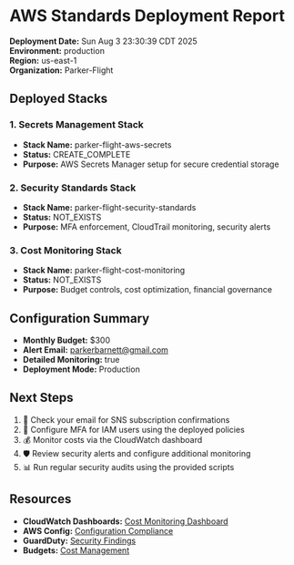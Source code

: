 # AWS Standards Deployment Report

**Deployment Date:** Sun Aug  3 23:30:39 CDT 2025  
**Environment:** production  
**Region:** us-east-1  
**Organization:** Parker-Flight  

## Deployed Stacks

### 1. Secrets Management Stack
- **Stack Name:** parker-flight-aws-secrets
- **Status:** CREATE_COMPLETE
- **Purpose:** AWS Secrets Manager setup for secure credential storage

### 2. Security Standards Stack
- **Stack Name:** parker-flight-security-standards
- **Status:** NOT_EXISTS
- **Purpose:** MFA enforcement, CloudTrail monitoring, security alerts

### 3. Cost Monitoring Stack
- **Stack Name:** parker-flight-cost-monitoring
- **Status:** NOT_EXISTS
- **Purpose:** Budget controls, cost optimization, financial governance

## Configuration Summary

- **Monthly Budget:** $300
- **Alert Email:** parkerbarnett@gmail.com
- **Detailed Monitoring:** true
- **Deployment Mode:** Production

## Next Steps

1. 📧 Check your email for SNS subscription confirmations
2. 🔐 Configure MFA for IAM users using the deployed policies
3. 💰 Monitor costs via the CloudWatch dashboard
4. 🛡️ Review security alerts and configure additional monitoring
5. 📊 Run regular security audits using the provided scripts

## Resources

- **CloudWatch Dashboards:** [Cost Monitoring Dashboard](https://console.aws.amazon.com/cloudwatch/home?region=us-east-1)
- **AWS Config:** [Configuration Compliance](https://console.aws.amazon.com/config/home?region=us-east-1)
- **GuardDuty:** [Security Findings](https://console.aws.amazon.com/guardduty/home?region=us-east-1)
- **Budgets:** [Cost Management](https://console.aws.amazon.com/billing/home#/budgets)

